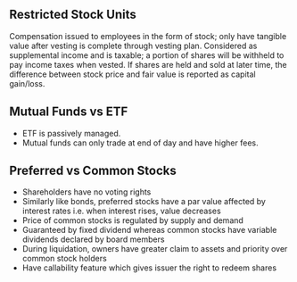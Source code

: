 ## Restricted Stock Units

Compensation issued to employees in the form of stock; only have tangible value after vesting is complete through vesting plan. Considered as supplemental income and is taxable; a portion of shares will be withheld to pay income taxes when vested. If shares are held and sold at later time, the difference between stock price and fair value is reported as capital gain/loss.

## Mutual Funds vs ETF

- ETF is passively managed.
- Mutual funds can only trade at end of day and have higher fees.

## Preferred vs Common Stocks

- Shareholders have no voting rights
- Similarly like bonds, preferred stocks have a par value affected by interest rates i.e. when interest rises, value decreases
- Price of common stocks is regulated by supply and demand
- Guaranteed by fixed dividend whereas common stocks have variable dividends declared by board members
- During liquidation, owners have greater claim to assets and priority over common stock holders
- Have callability feature which gives issuer the right to redeem shares
